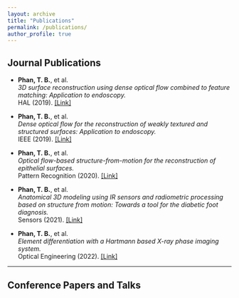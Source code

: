 ```yaml
---
layout: archive
title: "Publications"
permalink: /publications/
author_profile: true
---
```

## Journal Publications

- **Phan, T. B.**, et al.  
  *3D surface reconstruction using dense optical flow combined to feature matching: Application to endoscopy.*  
  HAL (2019). [[Link]](https://hal.science/hal-02271615/)

- **Phan, T. B.**, et al.  
  *Dense optical flow for the reconstruction of weakly textured and structured surfaces: Application to endoscopy.*  
  IEEE (2019). [[Link]](https://ieeexplore.ieee.org/abstract/document/8802948)

- **Phan, T. B.**, et al.  
  *Optical flow-based structure-from-motion for the reconstruction of epithelial surfaces.*  
  Pattern Recognition (2020). [[Link]](https://www.sciencedirect.com/science/article/abs/pii/S0031320320301941)

- **Phan, T. B.**, et al.  
  *Anatomical 3D modeling using IR sensors and radiometric processing based on structure from motion: Towards a tool for the diabetic foot diagnosis.*  
  Sensors (2021). [[Link]](https://www.mdpi.com/1424-8220/21/11/3918)

- **Phan, T. B.**, et al.  
  *Element differentiation with a Hartmann based X-ray phase imaging system.*  
  Optical Engineering (2022). [[Link]](https://doi.org/10.1080/10589759.2022.2095383)

---

## Conference Papers and Talks

